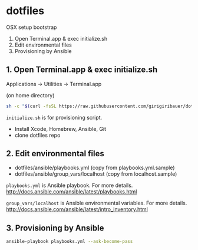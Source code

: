 dotfiles
========

OSX setup bootstrap

1. Open Terminal.app & exec initialize.sh
2. Edit environmental files
3. Provisioning by Ansible



## 1. Open Terminal.app & exec initialize.sh

Applications -> Utilities -> Terminal.app

(on home directory)

```sh
sh -c "$(curl -fsSL https://raw.githubusercontent.com/girigiribauer/dotfiles/master/initialize.sh)"
```

`initialize.sh` is for provisioning script.

* Install Xcode, Homebrew, Ansible, Git
* clone dotfiles repo



## 2. Edit environmental files

* dotfiles/ansible/playbooks.yml (copy from playbooks.yml.sample)
* dotfiles/ansible/group_vars/localhost (copy from localhost.sample)

`playbooks.yml` is Ansible playbook.
For more details. <http://docs.ansible.com/ansible/latest/playbooks.html>

`group_vars/localhost` is Ansible environmental variables.
For more details. <http://docs.ansible.com/ansible/latest/intro_inventory.html>



## 3. Provisioning by Ansible

```sh
ansible-playbook playbooks.yml --ask-become-pass
```
